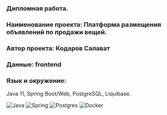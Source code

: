 ### Дипломная работа.

### Наименование проекта: Платформа размещения объявлений по продажи вещей.

### Автор проекта: Кодаров Салават

### Данные: frontend

### Язык и окружение:
Java 11, Spring Boot/Web, PostgreSQL, Liquibase.

![Java](https://img.shields.io/badge/java-11-%23ED8B00.svg?style=for-the-badge&logo=openjdk&logoColor=white)
![Spring](https://img.shields.io/badge/spring--boot-%236DB33F.svg?style=for-the-badge&logo=spring&logoColor=white)
![Postgres](https://img.shields.io/badge/postgres-15-%23316192.svg?style=for-the-badge&logo=postgresql&logoColor=white)
![Docker](https://img.shields.io/badge/docker-%230db7ed.svg?style=for-the-badge&logo=docker&logoColor=white)